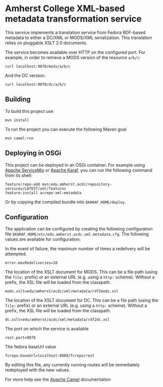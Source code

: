 Amherst College XML-based metadata transformation service
=========================================================

This service implements a translation service from Fedora RDF-based metadata
to either a DC/XML or MODS/XML serialization. This translation relies on
pluggable XSLT 2.0 documents.

The service becomes available over HTTP on the configured port. For example,
in order to retrieve a MODS version of the resource `a/b/c`:

    curl localhost:9070/mods/a/b/c

And the DC version:

    curl localhost:9070/dc/a/b/c

Building
--------

To build this project use

    mvn install

To run the project you can execute the following Maven goal

    mvn camel:run

Deploying in OSGi
-----------------

This project can be deployed in an OSGi container. For example using
[Apache ServiceMix](http://servicemix.apache.org/) or
[Apache Karaf](http://karaf.apache.org), you can run the following
command from its shell:

    feature:repo-add mvn:edu.amherst.acdc/repository-services/LATEST/xml/features
    feature:install acrepo-xml-metadata

Or by copying the compiled bundle into `$KARAF_HOME/deploy`.

Configuration
-------------

The application can be configured by creating the following configuration
file `$KARAF_HOME/etc/edu.amherst.acdc.xml.metadata.cfg`. The following values
are available for configuration:

In the event of failure, the maximum number of times a redelivery will be attempted.

    error.maxRedeliveries=10

The location of the XSLT document for MODS. This can be a file path (using the `file:` prefix)
or an external URL (e.g. using a `http:` scheme). Without a prefix, the XSL file will
be loaded from the classpath.

    mods.xslt=edu/amherst/acdc/xml/metadata/rdf2mods.xsl

The location of the XSLT document for DC. This can be a file path (using the `file:` prefix)
or an external URL (e.g. using a `http:` scheme). Without a prefix, the XSL file will
be loaded from the classpath.

    dc.xslt=edu/amherst/acdc/xml/metadata/rdf2dc.xsl

The port on which the service is available

    rest.port=9070

The fedora baseUrl value

    fcrepo.baseUrl=localhost:8080/fcrepo/rest

By editing this file, any currently running routes will be immediately redeployed
with the new values.

For more help see the [Apache Camel](http://camel.apache.org) documentation

